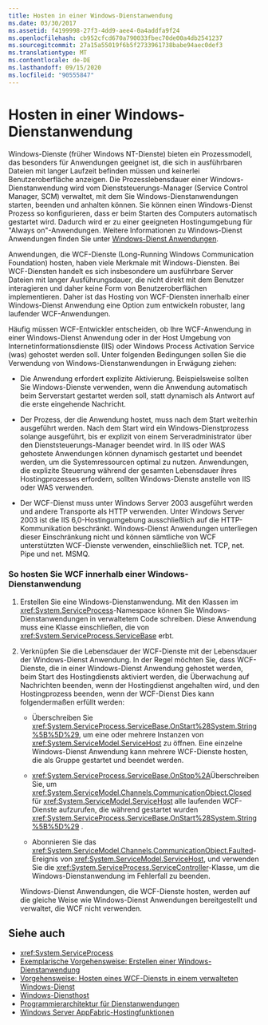 ```yaml
---
title: Hosten in einer Windows-Dienstanwendung
ms.date: 03/30/2017
ms.assetid: f4199998-27f3-4dd9-aee4-0a4addfa9f24
ms.openlocfilehash: cb952cfcd670a790033fbec70de00a4db2541237
ms.sourcegitcommit: 27a15a55019f6b5f2733961738babe94aec0def3
ms.translationtype: MT
ms.contentlocale: de-DE
ms.lasthandoff: 09/15/2020
ms.locfileid: "90555847"
---
```

# <a name="hosting-in-a-windows-service-application"></a>Hosten in einer Windows-Dienstanwendung
Windows-Dienste (früher Windows NT-Dienste) bieten ein Prozessmodell, das besonders für Anwendungen geeignet ist, die sich in ausführbaren Dateien mit langer Laufzeit befinden müssen und keinerlei Benutzeroberfläche anzeigen. Die Prozesslebensdauer einer Windows-Dienstanwendung wird vom Dienststeuerungs-Manager (Service Control Manager, SCM) verwaltet, mit dem Sie Windows-Dienstanwendungen starten, beenden und anhalten können. Sie können einen Windows-Dienst Prozess so konfigurieren, dass er beim Starten des Computers automatisch gestartet wird. Dadurch wird er zu einer geeigneten Hostingumgebung für "Always on"-Anwendungen. Weitere Informationen zu Windows-Dienst Anwendungen finden Sie unter [Windows-Dienst Anwendungen](https://go.microsoft.com/fwlink/?LinkId=89450).  
  
 Anwendungen, die WCF-Dienste (Long-Running Windows Communication Foundation) hosten, haben viele Merkmale mit Windows-Diensten. Bei WCF-Diensten handelt es sich insbesondere um ausführbare Server Dateien mit langer Ausführungsdauer, die nicht direkt mit dem Benutzer interagieren und daher keine Form von Benutzeroberflächen implementieren. Daher ist das Hosting von WCF-Diensten innerhalb einer Windows-Dienst Anwendung eine Option zum entwickeln robuster, lang laufender WCF-Anwendungen.  
  
 Häufig müssen WCF-Entwickler entscheiden, ob Ihre WCF-Anwendung in einer Windows-Dienst Anwendung oder in der Host Umgebung von Internetinformationsdienste (IIS) oder Windows Process Activation Service (was) gehostet werden soll. Unter folgenden Bedingungen sollen Sie die Verwendung von Windows-Dienstanwendungen in Erwägung ziehen:  
  
- Die Anwendung erfordert explizite Aktivierung. Beispielsweise sollten Sie Windows-Dienste verwenden, wenn die Anwendung automatisch beim Serverstart gestartet werden soll, statt dynamisch als Antwort auf die erste eingehende Nachricht.  
  
- Der Prozess, der die Anwendung hostet, muss nach dem Start weiterhin ausgeführt werden. Nach dem Start wird ein Windows-Dienstprozess solange ausgeführt, bis er explizit von einem Serveradministrator über den Dienststeuerungs-Manager beendet wird. In IIS oder WAS gehostete Anwendungen können dynamisch gestartet und beendet werden, um die Systemressourcen optimal zu nutzen. Anwendungen, die explizite Steuerung während der gesamten Lebensdauer ihres Hostingprozesses erfordern, sollten Windows-Dienste anstelle von IIS oder WAS verwenden.  
  
- Der WCF-Dienst muss unter Windows Server 2003 ausgeführt werden und andere Transporte als HTTP verwenden. Unter Windows Server 2003 ist die IIS 6,0-Hostingumgebung ausschließlich auf die HTTP-Kommunikation beschränkt. Windows-Dienst Anwendungen unterliegen dieser Einschränkung nicht und können sämtliche von WCF unterstützten WCF-Dienste verwenden, einschließlich net. TCP, net. Pipe und net. MSMQ.  
  
### <a name="to-host-wcf-inside-of-a-windows-service-application"></a>So hosten Sie WCF innerhalb einer Windows-Dienstanwendung  
  
1. Erstellen Sie eine Windows-Dienstanwendung. Mit den Klassen im <xref:System.ServiceProcess>-Namespace können Sie Windows-Dienstanwendungen in verwaltetem Code schreiben. Diese Anwendung muss eine Klasse einschließen, die von <xref:System.ServiceProcess.ServiceBase> erbt.  
  
2. Verknüpfen Sie die Lebensdauer der WCF-Dienste mit der Lebensdauer der Windows-Dienst Anwendung. In der Regel möchten Sie, dass WCF-Dienste, die in einer Windows-Dienst Anwendung gehostet werden, beim Start des Hostingdiensts aktiviert werden, die Überwachung auf Nachrichten beenden, wenn der Hostingdienst angehalten wird, und den Hostingprozess beenden, wenn der WCF-Dienst Dies kann folgendermaßen erfüllt werden:  
  
    - Überschreiben Sie <xref:System.ServiceProcess.ServiceBase.OnStart%28System.String%5B%5D%29>, um eine oder mehrere Instanzen von <xref:System.ServiceModel.ServiceHost> zu öffnen. Eine einzelne Windows-Dienst Anwendung kann mehrere WCF-Dienste hosten, die als Gruppe gestartet und beendet werden.  
  
    - <xref:System.ServiceProcess.ServiceBase.OnStop%2A>Überschreiben Sie, um <xref:System.ServiceModel.Channels.CommunicationObject.Closed> für <xref:System.ServiceModel.ServiceHost> alle laufenden WCF-Dienste aufzurufen, die während gestartet wurden <xref:System.ServiceProcess.ServiceBase.OnStart%28System.String%5B%5D%29> .  
  
    - Abonnieren Sie das <xref:System.ServiceModel.Channels.CommunicationObject.Faulted>-Ereignis von <xref:System.ServiceModel.ServiceHost>, und verwenden Sie die <xref:System.ServiceProcess.ServiceController>-Klasse, um die Windows-Dienstanwendung im Fehlerfall zu beenden.  
  
     Windows-Dienst Anwendungen, die WCF-Dienste hosten, werden auf die gleiche Weise wie Windows-Dienst Anwendungen bereitgestellt und verwaltet, die WCF nicht verwenden.  
  
## <a name="see-also"></a>Siehe auch

- <xref:System.ServiceProcess>
- [Exemplarische Vorgehensweise: Erstellen einer Windows-Dienstanwendung](https://go.microsoft.com/fwlink/?LinkId=94875)
- [Vorgehensweise: Hosten eines WCF-Diensts in einem verwalteten Windows-Dienst](how-to-host-a-wcf-service-in-a-managed-windows-service.md)
- [Windows-Diensthost](../samples/windows-service-host.md)
- [Programmierarchitektur für Dienstanwendungen](https://go.microsoft.com/fwlink/?LinkId=94876)
- [Windows Server AppFabric-Hostingfunktionen](/previous-versions/appfabric/ee677189(v=azure.10))
